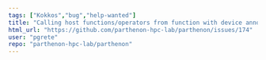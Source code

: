 ```yaml
---
tags: ["Kokkos","bug","help-wanted"]
title: "Calling host functions/operators from function with device annotation"
html_url: "https://github.com/parthenon-hpc-lab/parthenon/issues/174"
user: "pgrete"
repo: "parthenon-hpc-lab/parthenon"
---
```


